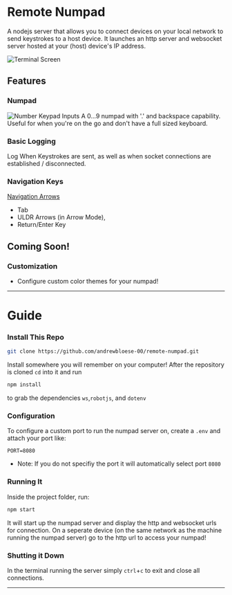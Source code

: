 # Remote Numpad
A nodejs server that allows you to connect devices on your local network to send keystrokes to a host device. It launches an http server and websocket server hosted at your (host) device's IP address.

![Terminal Screen](https://firebasestorage.googleapis.com/v0/b/storeshit.appspot.com/o/numpad-js%2Fterm.png?alt=media&token=9195b8f9-42b3-4b48-aad3-0887f3d65e77)

## Features
### Numpad
![Number Keypad Inputs](https://firebasestorage.googleapis.com/v0/b/storeshit.appspot.com/o/numpad-js%2Fnums.jpg?alt=media&token=3972b7a6-08e6-440a-be4d-78317dc69086)
A 0...9 numpad with '.' and backspace capability. Useful for when you're on the go and don't have a full sized keyboard. 

### Basic Logging 
Log When Keystrokes are sent, as well as when socket connections are established / disconnected. 

### Navigation Keys 
[Navigation Arrows](https://firebasestorage.googleapis.com/v0/b/storeshit.appspot.com/o/numpad-js%2Farrows.jpg?alt=media&token=6d21ea4f-51f0-4c9d-85c0-8bcb6524e8d2)
 - Tab
 - ULDR Arrows (in Arrow Mode), 
 - Return/Enter Key



## Coming Soon!
### Customization
- Configure custom color themes for your numpad! 



****

# Guide 

### Install This Repo

```bash
git clone https://github.com/andrewbloese-00/remote-numpad.git
```
Install somewhere you will remember on your computer! After the repository is cloned `cd` into it and run 
```bash
npm install
```
to grab the dependencies `ws`,`robotjs`, and `dotenv`

### Configuration 
To configure a custom port to run the numpad server on, create a `.env` and attach your port like: 
```
PORT=8080
```
* Note: If you do not specifiy the port it will automatically select port `8080`



### Running It
Inside the project folder, run:
```bash
npm start
```
It will start up the numpad server and display the http and websocket urls for connection. On a seperate device (on the same network as the machine running the numpad server) go to the http url to access your numpad!


### Shutting it Down
In the terminal running the server simply `ctrl`+`c` to exit and close all connections. 

****

